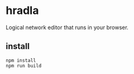 # hradla
Logical network editor that runs in your browser.

## install
```npm
npm install
npm run build
```
